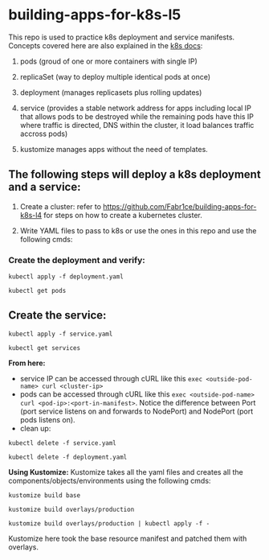 # building-apps-for-k8s-l5

This repo is used to practice k8s deployment and service manifests. Concepts covered here are also explained in the [k8s docs](https://kubernetes.io/docs/concepts/workloads/):

1. pods (groud of one or more containers with single IP)

2. replicaSet (way to deploy multiple identical pods at once)

3. deployment (manages replicasets plus rolling updates)

4. service (provides a stable network address for apps including local IP that allows pods to be destroyed while the remaining pods have this IP where traffic is directed, DNS within the cluster, it load balances traffic accross pods)

5. kustomize manages apps without the need of templates.

## The following steps will deploy a k8s deployment and a service:

1. Create a cluster: refer to https://github.com/Fabr1ce/building-apps-for-k8s-l4 for steps on how to create a kubernetes cluster.

2. Write YAML files to pass to k8s or use the ones in this repo and use the following cmds:

### Create the deployment and verify:

`kubectl apply -f deployment.yaml`

`kubectl get pods`
	

## Create the service:

`kubectl apply -f service.yaml`

`kubectl get services` 
	

**From here:**
- service IP can be accessed through cURL like this `exec <outside-pod-name> curl <cluster-ip>`
- pods can be accessed through cURL like this `exec <outside-pod-name> curl <pod-ip>:<port-in-manifest>`. Notice the difference between Port (port service listens on and forwards to NodePort) and NodePort (port pods listens on).
- clean up:
	
`kubectl delete -f service.yaml`
	
`kubectl delete -f deployment.yaml`

**Using Kustomize:**
Kustomize takes all the yaml files and creates all the components/objects/environments using the following cmds:
	
`kustomize build base`

`kustomize build overlays/production`

`kustomize build overlays/production | kubectl apply -f -`
	
Kustomize here took the base resource manifest and patched them with overlays.

